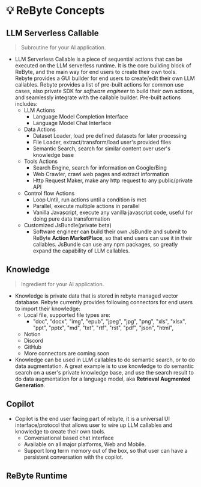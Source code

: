 # 💡 ReByte Concepts

## LLM Serverless Callable

> Subroutine for your AI application.

* LLM Serverless Callable is a piece of sequential actions that can be executed on the LLM serverless runtime. It is the core building block of ReByte, and the main way for end users to create their own tools. Rebyte provides a GUI builder for end users to create/edit their own LLM callables. Rebyte provides a list of pre-built actions for common use cases, also private SDK for *software engineer* to build their own actions, and seamlessly integrate with the callable builder. Pre-built actions includes:
  * LLM Actions
    * Language Model Completion Interface
    * Language Model Chat Interface
  * Data Actions
    * Dataset Loader, load pre defined datasets for later processing
    * File Loader, extract/transform/load user's provided files
    * Semantic Search, search for similar content over user's knowledge base
  * Tools Actions
    * Search Engine, search for information on Google/Bing
    * Web Crawler, crawl web pages and extract information
    * Http Request Maker, make any http request to any public/private API
  * Control flow Actions
    * Loop Until, run actions until a condition is met
    * Parallel, execute multiple actions in parallel
    * Vanilla Javascript, execute any vanilla javascript code, useful for doing pure data transformation
  * Customized JsBundle(private beta)
    * Software engineer can build their own JsBundle and submit to ReByte **Action MarketPlace**, so that end users can use it in their callables. JsBundle can use any npm packages, so greatly expand the capability of LLM callables.

## Knowledge
> Ingredient for your AI application.
* Knowledge is private data that is stored in rebyte managed vector database. Rebyte currently provides following connectors for end users to import their knowledge:
  * Local file, supported file types are: 
    * "doc",
      "docx",
      "img",
      "epub",
      "jpeg",
      "jpg",
      "png",
      "xls",
      "xlsx",
      "ppt",
      "pptx",
      "md",
      "txt",
      "rtf",
      "rst",
      "pdf",
      "json",
      "html",
  * Notion
  * Discord
  * GitHub
  * More connectors are coming soon
* Knowledge can be used in LLM callables to do semantic search, or to do data augmentation. A great example is to use knowledge to do semantic search on a user's private knowledge base, and use the search result to do data augmentation for a language model, aka **Retrieval Augmented Generation**.
  

## Copilot
* Copilot is the end user facing part of rebyte, it is a universal UI interface/protocol that allows user to wire up LLM callables and knowledge to create their own tools.
  * Conversational based chat interface
  * Available on all major platforms, Web and Mobile.
  * Support long term memory out of the box, so that user can have a persistent conversation with the copilot.

## ReByte Runtime